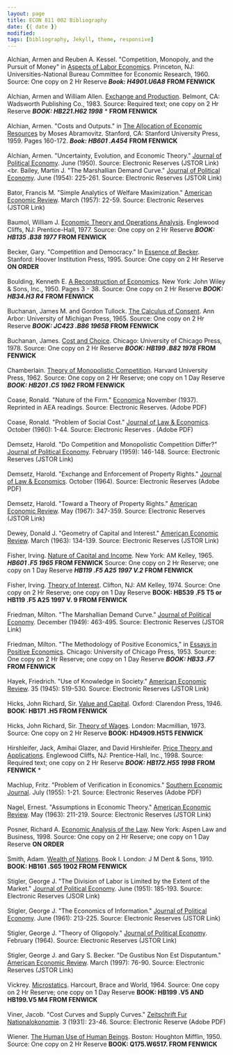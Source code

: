```yaml
---
layout: page
title: ECON 811 002 Bibliography
date: {{ date }}
modified:
tags: [bibliography, Jekyll, theme, responsive]
---
```


Alchian, Armen and Reuben A. Kessel.  "Competition, Monopoly, and the Pursuit of Money" in <u>Aspects of Labor Economics</u>.  Princeton, NJ:  Universities-National Bureau Committee for Economic Research, 1960.  Source:   One copy on 2 Hr Reserve  **_Book:  H4901.U6A8_** **FROM  FENWICK**  
<br>
Alchian, Armen and William Allen.  <u>Exchange and Production</u>.  Belmont, CA:  Wadsworth Publishing Co., 1983. Source:  Required text; one copy on 2 Hr Reserve  **_BOOK: HB221.H62 1998_**  *  **FROM  FENWICK**  
<br>
Alchian, Armen.  "Costs and Outputs." in <u>The Allocation of Economic Resources</u> by Moses Abramovitz.  Stanford, CA:  Stanford University Press, 1959.  Pages 160-172.    **_Book:  HB601 .A454_**   **FROM  FENWICK**  
<br>
Alchian, Armen.  "Uncertainty, Evolution, and Economic Theory."  <u>Journal of Political Economy</u>.  June (1950). Source:  Electronic Reserves (JSTOR Link)  
<br.
Bailey, Martin J.  "The Marshallian Demand Curve."  <u>Journal of Political Economy</u>.  June (1954):  225-261.  Source:  Electronic Reserves (JSTOR Link)  
<br>
Bator, Francis M.  "Simple Analytics of Welfare Maximization."  <u>American Economic Review</u>.  March (1957):  22-59.   Source:  Electronic Reserves  (JSTOR Link)  
<br>
Baumol, William J.  <u>Economic Theory and Operations Analysis</u>.  Englewood Cliffs, NJ:  Prentice-Hall, 1977. Source:  One copy on 2 Hr Reserve    **_BOOK:  HB135 .B38 1977_**  **FROM  FENWICK**  
<br>
Becker, Gary.  "Competition and Democracy." In <u>Essence of Becker</u>.  Stanford:  Hoover Institution Press, 1995.   Source:  One copy on 2 Hr Reserve  **ON ORDER**  
<br>
Boulding, Kenneth E. <u>A Reconstruction of Economics</u>.  New York:  John Wiley & Sons, Inc., 1950.  Pages 3 - 38. Source: One copy on 2 Hr Reserve  **_BOOK: HB34.H3 R4_**  **FROM  FENWICK**  
<br>
Buchanan, James M.  and Gordon Tullock.  <u>The Calculus of Consent</u>.  Ann Arbor:  University of Michigan Press, 1965. Source:  One copy on 2 Hr Reserve **_BOOK: JC423 .B86 1965B_**   **FROM  FENWICK**  
<br>
Buchanan, James.  <u>Cost and Choice</u>.  Chicago:  University of Chicago Press, 1978.  Source:  One copy on 2 Hr Reserve  **_BOOK: HB199 .B82 1978_**   **FROM FENWICK**  
<br>
Chamberlain.  <u>Theory of Monopolistic Competition</u>.  Harvard University Press, 1962. Source: One copy on 2 Hr Reserve; one copy on 1 Day Reserve  **_BOOK: HB201 .C5 1962_**  **FROM  FENWICK**  
<br>
Coase, Ronald.  "Nature of the Firm."  <u>Economica</u>  November (1937).  Reprinted in AEA readings.  Source:  Electronic Reserves. (Adobe PDF)  
<br>
Coase, Ronald.  "Problem of Social Cost."  <u>Journal of Law & Economics</u>.  October (1960):  1-44.  Source:  Electronic Reserves . (Adobe PDF)  
<br>
Demsetz, Harold.  "Do Competition and Monopolistic Competition Differ?"  <u>Journal of Political Economy</u>.  February (1959):  146-148.   Source:  Electronic Reserves (JSTOR Link)  
<br>
Demsetz, Harold.  "Exchange and Enforcement of Property Rights."  <u>Journal of Law & Economics</u>.  October (1964). Source:  Electronic Reserves (Adobe PDF)  
<br>
Demsetz, Harold.  "Toward a Theory of Property Rights."  <u>American Economic Review</u>.  May (1967):  347-359.  Source:  Electronic Reserves (JSTOR Link)  
<br>
Dewey, Donald J.  "Geometry of Capital and Interest."  <u>American Economic Review</u>.  March (1963): 134-139.  Source:  Electronic Reserves (JSTOR Link)  
<br>
Fisher, Irving.  <u>Nature of Capital and Income</u>. New York:  AM Kelley, 1965.  **_HB601 .F5 1965_** **FROM FENWICK** Source:  One copy on 2 Hr Reserve; one copy on 1 Day Reserve **_HB119 .F5 A25 1997 V.2_**  **FROM  FENWICK**  
<br>
Fisher, Irving.  <u>Theory of Interest</u>.  Clifton, NJ:  AM Kelley, 1974. Source:  One copy on 2 Hr Reserve; one copy on 1 Day Reserve **BOOK: HB539 .F5 T5 or HB119 .F5 A25 1997 V. 9 FROM  FENWICK**  
<br>
Friedman, Milton.  "The Marshallian Demand Curve."  <u>Journal of Political Economy</u>.  December (1949):  463-495.  Source:  Electronic Reserves (JSTOR Link)  
<br>
Friedman, Milton.  "The Methodology of Positive Economics,"  in <u>Essays in Positive Economics</u>.  Chicago:  University of Chicago Press, 1953.  Source:  One copy on 2 Hr Reserve; one copy on 1 Day Reserve   **_BOOK: HB33 .F7_**  **FROM FENWICK**  
<br>
Hayek, Friedrich.  "Use of Knowledge in Society."  <u>American Economic Review</u>.  35 (1945):  519-530.  Source:  Electronic Reserves (JSTOR Link)  
<br>
Hicks, John Richard, Sir.  <u>Value and Capital</u>.   Oxford:  Clarendon Press, 1946. **BOOK:  HB171 .H5  FROM FENWICK**  
<br>
Hicks, John Richard, Sir.  <u>Theory of Wages</u>.  London:  Macmillian, 1973.  Source:  One copy on 2 Hr Reserve  **BOOK: HD4909.H5T5  FENWICK**  
<br>
Hirshleifer, Jack, Amihai Glazer, and David Hirshleifer.  <u>Price Theory and Applications</u>.  Englewood Cliffs, NJ:  Prentice-Hall, Inc., 1998.  Source:  Required text; one copy on 2 Hr Reserve  **_BOOK: HB172.H55 1998_**   **FROM  FENWICK** *  
<br>
Machlup, Fritz.  "Problem of Verification in Economics."  <u>Southern Economic Journal</u>.  July (1955):  1-21. Source:  Electronic Reserves (Adobe PDF)  
<br>
Nagel, Ernest.  "Assumptions in Economic Theory."  <u>American Economic Review</u>.  May (1963):  211-219. Source:  Electronic Reserves (JSTOR Link)  
<br>
Posner, Richard A.  <u>Economic Analysis of the Law</u>.  New York:  Aspen Law and Business, 1998. Source:  One copy on 2 Hr Reserve; one copy on 1 Day Reserve   **ON ORDER**  
<br>
Smith, Adam.  <u>Wealth of Nations</u>.  Book I.  London:  J M Dent & Sons, 1910.  **BOOK: HB161 .S65 1902    FROM FENWICK**  
<br>
Stigler, George J.  "The Division of Labor is Limited by the Extent of the Market."  <u>Journal of Political Economy</u>.  June (1951):  185-193.   Source:  Electronic Reserves (JSOR Link)  
<br>
Stigler, George J.  "The Economics of Information."  <u>Journal of Political Economy</u>.  June (1961):  213-225.  Source:  Electronic Reserves (JSTOR Link)  
<br>
Stigler, George J.  "Theory of Oligopoly."  <u>Journal of Political Economy</u>.  February (1964).  Source:  Electronic Reserves (JSTOR Link)  
<br>
Stigler, George J. and Gary S. Becker.  "De Gustibus Non Est Disputantum."  <u>American Economic Review</u>.  March (1997):  76-90.  Source:  Electronic Reserves (JSTOR Link)  
<br>
Vickrey.  <u>Microstatics</u>.  Harcourt, Brace and World, 1964.  Source:  One copy on 2 Hr Reserve; one copy on 1 Day Reserve **BOOK: HB199 .V5 AND  HB199.V5 M4  FROM FENWICK**  
<br>
Viner, Jacob.  "Cost Curves and Supply Curves." <u>Zeitschrift Fur Nationalokonomie</u>.  3 (1931): 23-46. Source:   Electronic Reserve (Adobe PDF)  
<br>
Wiener.  <u>The Human Use of Human Beings</u>.  Boston:  Houghton Mifflin, 1950.  Source:  One copy on 2 Hr Reserve  **BOOK: Q175.W6517.  FROM FENWICK**  